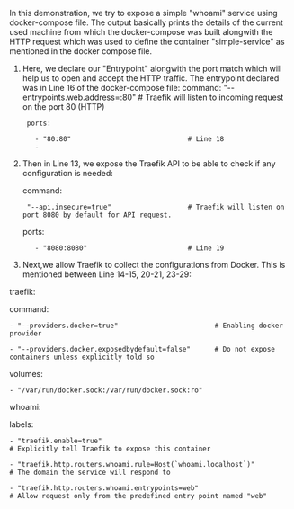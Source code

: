 In this demonstration, we try to expose a simple "whoami" service using docker-compose file. The output basically prints the details of the current used machine from which the docker-compose was built alongwith the HTTP request which was used to define the container "simple-service" as mentioned in the docker compose file.

1. Here, we declare our "Entrypoint" alongwith the port match which will help us to open and accept the HTTP traffic. The entrypoint declared was in Line 16 of the docker-compose file:
    command:
        "--entrypoints.web.address=:80"         # Traefik will listen to incoming request on the port 80 (HTTP)
        
        ports:
        
          - "80:80"                             # Line 18
          - 
2. Then in Line 13, we expose  the Traefik API to be able to check if any configuration is needed:

    command:
    
        "--api.insecure=true"                   # Traefik will listen on port 8080 by default for API request.
        
    ports:
    
          - "8080:8080"                         # Line 19
       
       
3. Next,we allow Traefik to collect the configurations from Docker. This is mentioned between  Line 14-15, 20-21, 23-29:

  traefik:
  
  command:
  
    - "--providers.docker=true"                        # Enabling docker provider
    
    - "--providers.docker.exposedbydefault=false"      # Do not expose containers unless explicitly told so
    
    
  volumes:
  
    - "/var/run/docker.sock:/var/run/docker.sock:ro"

  whoami:

  labels:
  
    - "traefik.enable=true"                                                     # Explicitly tell Traefik to expose this container
    
    - "traefik.http.routers.whoami.rule=Host(`whoami.localhost`)"               # The domain the service will respond to
    
    - "traefik.http.routers.whoami.entrypoints=web"                             # Allow request only from the predefined entry point named "web"
